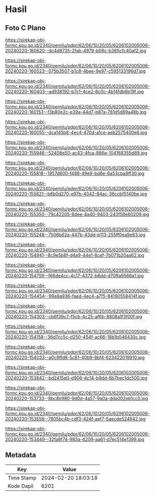 # Hasil

## Foto C Plano

https://sirekap-obj-formc.kpu.go.id/2340/pemilu/pdpr/62/06/10/20/05/6206102005006-20240220-160620--dc4d8735-2fab-4979-b08c-b365cfc40af2.jpg

https://sirekap-obj-formc.kpu.go.id/2340/pemilu/pdpr/62/06/10/20/05/6206102005006-20240220-160523--075b3507-b1c8-4bee-9e97-c595133196d7.jpg

https://sirekap-obj-formc.kpu.go.id/2340/pemilu/pdpr/62/06/10/20/05/6206102005006-20240220-160403--ad938192-b7c1-4ce2-8c0c-4b14fdb6b19f.jpg

https://sirekap-obj-formc.kpu.go.id/2340/pemilu/pdpr/62/06/10/20/05/6206102005006-20240220-160153--f3b80e2c-e39a-44d7-b87a-781d5d89a48b.jpg

https://sirekap-obj-formc.kpu.go.id/2340/pemilu/pdpr/62/06/10/20/05/6206102005006-20240220-160055--dca145b8-4ec4-470d-a1ce-aeb2575400e6.jpg

https://sirekap-obj-formc.kpu.go.id/2340/pemilu/pdpr/62/06/10/20/05/6206102005006-20240220-155946--52408e50-ac43-4fca-886e-104188355d89.jpg

https://sirekap-obj-formc.kpu.go.id/2340/pemilu/pdpr/62/06/10/20/05/6206102005006-20240220-155818--1957d600-f488-49e9-bd6e-6a53cba9ff30.jpg

https://sirekap-obj-formc.kpu.go.id/2340/pemilu/pdpr/62/06/10/20/05/6206102005006-20240220-155621--b6b0d270-e97b-4042-84ac-36ccbf5140be.jpg

https://sirekap-obj-formc.kpu.go.id/2340/pemilu/pdpr/62/06/10/20/05/6206102005006-20240220-155350--79c42205-8dee-4a40-9403-243f58e60209.jpg

https://sirekap-obj-formc.kpu.go.id/2340/pemilu/pdpr/62/06/10/20/05/6206102005006-20240220-155248--7506b62a-447b-43dd-b113-255ff0ea9e63.jpg

https://sirekap-obj-formc.kpu.go.id/2340/pemilu/pdpr/62/06/10/20/05/6206102005006-20240220-154941--8c9e5b8f-d4a9-44e1-8cef-7b071b20aa62.jpg

https://sirekap-obj-formc.kpu.go.id/2340/pemilu/pdpr/62/06/10/20/05/6206102005006-20240220-154759--f66de4cc-4c17-4372-b6dd-d70ffa9566a1.jpg

https://sirekap-obj-formc.kpu.go.id/2340/pemilu/pdpr/62/06/10/20/05/6206102005006-20240220-154454--99a9a936-faed-4ec4-a7f5-84190558414f.jpg

https://sirekap-obj-formc.kpu.go.id/2340/pemilu/pdpr/62/06/10/20/05/6206102005006-20240220-154303--cb6f39c7-f5cb-4c25-af6b-8808a1f3f00f.jpg

https://sirekap-obj-formc.kpu.go.id/2340/pemilu/pdpr/62/06/10/20/05/6206102005006-20240220-154158--36d7cc5c-d250-454f-ac66-18b1b046430c.jpg

https://sirekap-obj-formc.kpu.go.id/2340/pemilu/pdpr/62/06/10/20/05/6206102005006-20240220-154033--a0c9ffd8-5c81-40b9-8bf4-623422019910.jpg

https://sirekap-obj-formc.kpu.go.id/2340/pemilu/pdpr/62/06/10/20/05/6206102005006-20240220-153842--bd2415e0-d906-4c14-b9dd-6b7bec1dc500.jpg

https://sirekap-obj-formc.kpu.go.id/2340/pemilu/pdpr/62/06/10/20/05/6206102005006-20240220-153733--8bc8e980-9d0d-4a57-9a0a-dda002eb1cc0.jpg

https://sirekap-obj-formc.kpu.go.id/2340/pemilu/pdpr/62/06/10/20/05/6206102005006-20240220-153558--7805bc4b-cdf3-424f-aef7-5aecde524642.jpg

https://sirekap-obj-formc.kpu.go.id/2340/pemilu/pdpr/62/06/10/20/05/6206102005006-20240220-153449--32fa8f74-983a-4209-aa61-d7ec514e1399.jpg


## Metadata

| Key        | Value               |
| ---------- | ------------------- |
| Time Stamp | 2024-02-20 18:03:18 |
| Kode Dapil | 6201                |



